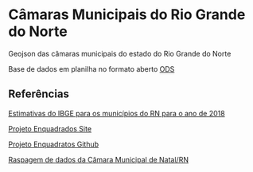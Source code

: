 # Câmaras Municipais do Rio Grande do Norte

Geojson das câmaras municipais do estado do Rio Grande do Norte

Base de dados em planilha no formato aberto [ODS](assets/populacao_municipios_rn.ods)

## Referências

[Estimativas do IBGE para os municípios do RN para o ano de 2018](assets/populacao_municipios_rn.csv)

[Projeto Enquadrados Site](analytics-ufcg.github.io/enquadrados)

[Projeto Enquadratos Github](https://github.com/analytics-ufcg/enquadrados)

[Raspagem de dados da Câmara Municipal de Natal/RN](https://github.com/gabicavalcante/raspagem-ordens-camara)
